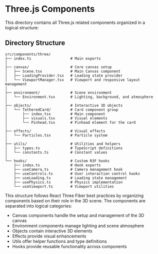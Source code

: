 # Three.js Components

This directory contains all Three.js related components organized in a logical structure:

## Directory Structure

```
src/components/three/
├── index.ts                  # Main exports
│
├── canvas/                   # Core canvas setup
│   ├── Scene.tsx             # Main Canvas component
│   ├── LoadingProvider.tsx   # Loading state provider
│   └── ViewportManager.tsx   # Viewport and responsive layout management
│
├── environment/              # Scene environment
│   └── Environment.tsx       # Lighting, background, and atmosphere
│
├── objects/                  # Interactive 3D objects
│   └── TetheredCard/         # Card component group
│       ├── index.tsx         # Main component
│       ├── visuals.tsx       # Visual elements
│       └── Pinhead.tsx       # Pinhead element for the card
│
├── effects/                  # Visual effects
│   └── Particles.tsx         # Particle system
│
├── utils/                    # Utilities and helpers
│   ├── types.ts              # TypeScript definitions
│   └── constants.ts          # Constant values
│
└── hooks/                    # Custom R3F hooks
    ├── index.ts              # Hook exports
    ├── useCamera.ts          # Camera management hook
    ├── useControls.ts        # User interaction control hooks
    ├── useLoading.ts         # Loading state management
    ├── usePhysics.ts         # Physics implementation
    └── useViewport.ts        # Viewport utilities
```

This structure follows React Three Fiber best practices by organizing components based on their role in the 3D scene. The components are separated into logical categories:

- Canvas components handle the setup and management of the 3D canvas
- Environment components manage lighting and scene atmosphere
- Objects contain interactive 3D elements
- Effects provide visual enhancements
- Utils offer helper functions and type definitions
- Hooks provide reusable functionality across components 